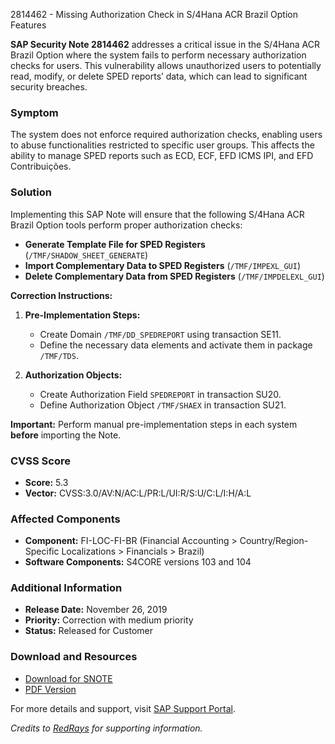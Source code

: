 2814462 - Missing Authorization Check in S/4Hana ACR Brazil Option Features

**SAP Security Note 2814462** addresses a critical issue in the S/4Hana ACR Brazil Option where the system fails to perform necessary authorization checks for users. This vulnerability allows unauthorized users to potentially read, modify, or delete SPED reports’ data, which can lead to significant security breaches.

### **Symptom**
The system does not enforce required authorization checks, enabling users to abuse functionalities restricted to specific user groups. This affects the ability to manage SPED reports such as ECD, ECF, EFD ICMS IPI, and EFD Contribuições.

### **Solution**
Implementing this SAP Note will ensure that the following S/4Hana ACR Brazil Option tools perform proper authorization checks:

- **Generate Template File for SPED Registers** (`/TMF/SHADOW_SHEET_GENERATE`)
- **Import Complementary Data to SPED Registers** (`/TMF/IMPEXL_GUI`)
- **Delete Complementary Data from SPED Registers** (`/TMF/IMPDELEXL_GUI`)

**Correction Instructions:**
1. **Pre-Implementation Steps:**
   - Create Domain `/TMF/DD_SPEDREPORT` using transaction SE11.
   - Define the necessary data elements and activate them in package `/TMF/TDS`.
   
2. **Authorization Objects:**
   - Create Authorization Field `SPEDREPORT` in transaction SU20.
   - Define Authorization Object `/TMF/SHAEX` in transaction SU21.
   
**Important:** Perform manual pre-implementation steps in each system **before** importing the Note.

### **CVSS Score**
- **Score:** 5.3
- **Vector:** CVSS:3.0/AV:N/AC:L/PR:L/UI:R/S:U/C:L/I:H/A:L

### **Affected Components**
- **Component:** FI-LOC-FI-BR (Financial Accounting > Country/Region-Specific Localizations > Financials > Brazil)
- **Software Components:** S4CORE versions 103 and 104

### **Additional Information**
- **Release Date:** November 26, 2019
- **Priority:** Correction with medium priority
- **Status:** Released for Customer

### **Download and Resources**
- [Download for SNOTE](https://me.sap.com/note/0040000002138472019)
- [PDF Version](https://me.sap.com/sap/support/sfm/notes/print/0002814462?language=en-US&token=90C358CEF2795D5519326387C770ACAF)

For more details and support, visit [SAP Support Portal](https://me.sap.com/).

*Credits to [RedRays](https://redrays.io) for supporting information.*